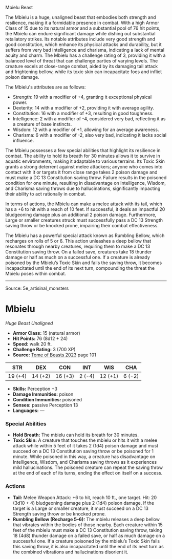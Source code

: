 <MonsterName/>Mbielu</MonsterName>
<CreatureType/>Beast</CreatureType>

<summary>The Mbielu is a huge, unaligned beast that embodies both strength and resilience, making it a formidable presence in combat. With a high Armor Class of 15 due to its natural armor and a substantial pool of 76 hit points, the Mbielu can endure significant damage while dishing out substantial retaliatory strikes. Its notable attributes include very good strength and good constitution, which enhance its physical attacks and durability, but it suffers from very bad intelligence and charisma, indicating a lack of mental acuity and charm. The Mbielu has a challenge rating of 3, providing it with a balanced level of threat that can challenge parties of varying levels. The creature excels at close-range combat, aided by its damaging tail attack and frightening bellow, while its toxic skin can incapacitate foes and inflict poison damage.</summary>

<detail>

The Mbielu's attributes are as follows:
- Strength: 19 with a modifier of +4, granting it exceptional physical power.
- Dexterity: 14 with a modifier of +2, providing it with average agility.
- Constitution: 16 with a modifier of +3, resulting in good toughness.
- Intelligence: 2 with a modifier of -4, considered very bad, reflecting it as a creature of base instincts.
- Wisdom: 12 with a modifier of +1, allowing for an average awareness.
- Charisma: 6 with a modifier of -2, also very bad, indicating it lacks social influence.

The Mbielu possesses a few special abilities that highlight its resilience in combat. The ability to hold its breath for 30 minutes allows it to survive in aquatic environments, making it adaptable to various terrains. Its Toxic Skin grants a strong deterrent against melee attackers; anyone who comes into contact with it or targets it from close range takes 2 poison damage and must make a DC 13 Constitution saving throw. Failure results in the poisoned condition for one minute, resulting in disadvantage on Intelligence, Wisdom, and Charisma saving throws due to hallucinations, significantly impacting their ability to act rationally in combat.

In terms of actions, the Mbielu can make a melee attack with its tail, which has a +6 to hit with a reach of 10 feet. If successful, it deals an impactful 20 bludgeoning damage plus an additional 2 poison damage. Furthermore, Large or smaller creatures struck must successfully pass a DC 13 Strength saving throw or be knocked prone, impairing their combat effectiveness. 

The Mbielu has a powerful special attack known as Rumbling Bellow, which recharges on rolls of 5 or 6. This action unleashes a deep bellow that resonates through nearby creatures, requiring them to make a DC 13 Constitution saving throw. On a failed save, creatures take 18 thunder damage or half as much on a successful one. If a creature is already poisoned by the Mbielu’s Toxic Skin and fails the saving throw, it becomes incapacitated until the end of its next turn, compounding the threat the Mbielu poses within combat.</detail>



---

Source: 5e_artisinal_monsters

# Mbielu

*Huge* *Beast* *Unaligned*

- **Armor Class:** 15 (natural armor)
- **Hit Points:** 76 (8d12 + 24)
- **Speed:** walk 20 ft.
- **Challenge Rating:** 3 (700 XP)
- **Source:** [Tome of Beasts 2023](https://koboldpress.com/kpstore/product/tome-of-beasts-1-2023-edition/) page 101

| STR | DEX | CON | INT | WIS | CHA |
| --- | --- | --- | --- | --- | --- |
| 19 (+4) | 14 (+2) | 16 (+3) | 2 (-4) | 12 (+1) | 6 (-2) |

- **Skills:** Perception +3
- **Damage Immunities:** poison
- **Condition Immunities:** poisoned
- **Senses:** passive Perception 13
- **Languages:** —

### Special Abilities

- **Hold Breath:** The mbielu can hold its breath for 30 minutes.
- **Toxic Skin:** A creature that touches the mbielu or hits it with a melee attack while within 5 feet of it takes 2 (1d4) poison damage and must succeed on a DC 13 Constitution saving throw or be poisoned for 1 minute. While poisoned in this way, a creature has disadvantage on Intelligence, Wisdom, and Charisma saving throws as it experiences mild hallucinations. The poisoned creature can repeat the saving throw at the end of each of its turns, ending the effect on itself on a success.

### Actions

- **Tail:** Melee Weapon Attack: +6 to hit, reach 10 ft., one target. Hit: 20 (3d10 + 4) bludgeoning damage plus 2 (1d4) poison damage. If the target is a Large or smaller creature, it must succeed on a DC 13 Strength saving throw or be knocked prone.
- **Rumbling Bellow (Recharge 5–6):** The mbielu releases a deep bellow that vibrates within the bodies of those nearby. Each creature within 15 feet of the mbielu must make a DC 13 Constitution saving throw, taking 18 (4d8) thunder damage on a failed save, or half as much damage on a successful one. If a creature poisoned by the mbielu’s Toxic Skin fails this saving throw, it is also incapacitated until the end of its next turn as the combined vibrations and hallucinations disorient it.



